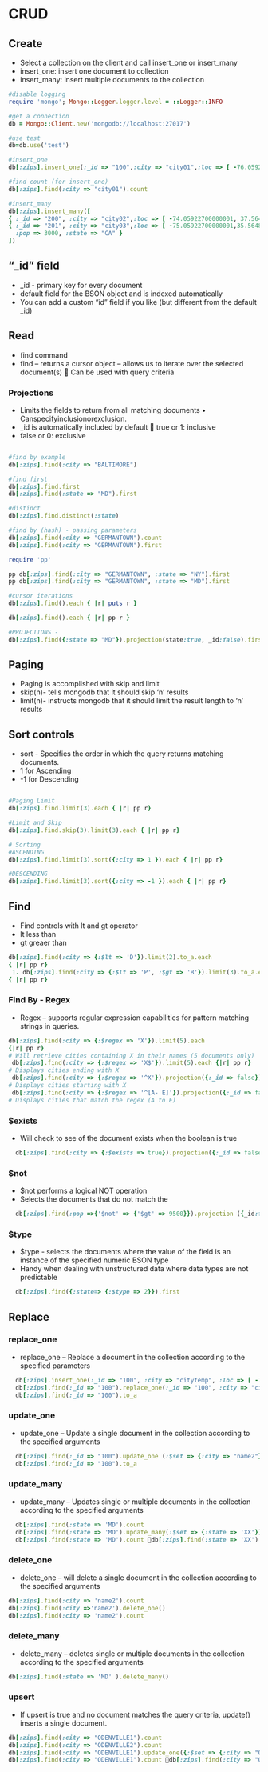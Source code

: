 # CRUD

## Create

* Select a collection on the client and call insert_one or insert_many
* insert_one: insert one document to collection
* insert_many: insert multiple documents to the collection

```ruby
#disable logging
require 'mongo'; Mongo::Logger.logger.level = ::Logger::INFO

#get a connection
db = Mongo::Client.new('mongodb://localhost:27017')

#use test
db=db.use('test')

#insert_one
db[:zips].insert_one(:_id => "100",:city => "city01",:loc => [ -76.05922700000001, 39.564894],:pop => 4678,:state => "MD")

#find count (for insert_one)
db[:zips].find(:city => "city01").count

#insert_many
db[:zips].insert_many([ 
{ :_id => "200", :city => "city02",:loc => [ -74.05922700000001, 37.564894 ],:pop => 2000, :state => "CA" },
{ :_id => "201", :city => "city03",:loc => [ -75.05922700000001,35.564894 ], 
  :pop => 3000, :state => "CA" }
])
``` 

## “_id” field
* _id - primary key for every document
* default field for the BSON object and is indexed automatically
* You can add a custom “id” field if you like (but different from the default _id)

## Read

* find command
* find – returns a cursor object – allows us to iterate over the selected document(s)  Can be used with query criteria

### Projections
* Limits the fields to return from all matching documents • Canspecifyinclusionorexclusion.
* _id is automatically included by default  true or 1: inclusive
* false or 0: exclusive
```ruby

#find by example 
db[:zips].find(:city => "BALTIMORE")

#find first
db[:zips].find.first
db[:zips].find(:state => "MD").first

#distinct
db[:zips].find.distinct(:state)

#find by (hash) - passing parameters
db[:zips].find(:city => "GERMANTOWN").count
db[:zips].find(:city => "GERMANTOWN").first

require 'pp'

pp db[:zips].find(:city => "GERMANTOWN", :state => "NY").first
pp db[:zips].find(:city => "GERMANTOWN", :state => "MD").first

#cursor iterations
db[:zips].find().each { |r| puts r }

db[:zips].find().each { |r| pp r }

#PROJECTIONS - 
db[:zips].find({:state => "MD"}).projection(state:true, _id:false).first
```

## Paging

* Paging is accomplished with skip and limit
* skip(n)- tells mongodb that it should skip ‘n’ results
* limit(n)- instructs mongodb that it should limit the result length to ‘n’ results

## Sort controls
* sort - Specifies the order in which the query returns matching documents.
* 1 for Ascending
* -1 for Descending

```ruby

#Paging Limit
db[:zips].find.limit(3).each { |r| pp r}

#Limit and Skip
db[:zips].find.skip(3).limit(3).each { |r| pp r}

# Sorting
#ASCENDING
db[:zips].find.limit(3).sort({:city => 1 }).each { |r| pp r}

#DESCENDING
db[:zips].find.limit(3).sort({:city => -1 }).each { |r| pp r}

```

## Find

* Find controls with lt and gt operator
* lt less than
* gt greaer than

```ruby 
db[:zips].find(:city => {:$lt => 'D'}).limit(2).to_a.each
{ |r| pp r}
 1. db[:zips].find(:city => {:$lt => 'P', :$gt => 'B'}).limit(3).to_a.each
{ |r| pp r}
```

### Find By - Regex
* Regex – supports regular expression capabilities for pattern matching strings in queries.
```ruby
db[:zips].find(:city => {:$regex => 'X'}).limit(5).each
{|r| pp r}
# Will retrieve cities containing X in their names (5 documents only)
 db[:zips].find(:city => {:$regex => 'X$'}).limit(5).each {|r| pp r}
# Displays cities ending with X
 db[:zips].find(:city => {:$regex => '^X'}).projection({:_id => false}).limit(5).to_a.each {|r| pp r}
# Displays cities starting with X
 db[:zips].find(:city => {:$regex => '^[A- E]'}).projection({:_id => false}) .limit(5).to_a.each {|r| pp r}
# Displays cities that match the regex (A to E)
```

### $exists
* Will check to see of the document exists when the boolean is true
```ruby
  db[:zips].find(:city => {:$exists => true}).projection({:_id => false}).limit(3).to_a.each {|r| pp r}
```

### $not
* $not performs a logical NOT operation
* Selects the documents that do not match the <operator-expression>
  
```ruby
  db[:zips].find(:pop =>{'$not' => {'$gt' => 9500}}).projection ({_id:false}).limit(20).to_a.each{|r| pp r}
```
  
### $type
* $type - selects the documents where the value of the field is an instance of the specified numeric BSON type
* Handy when dealing with unstructured data where data types are not predictable

```ruby
  db[:zips].find({:state=> {:$type => 2}}).first
```
## Replace
### replace_one
* replace_one – Replace a document in the collection according to the specified parameters
```ruby
  db[:zips].insert_one(:_id => "100", :city => "citytemp", :loc => [ -76.05922700000001, 39.564894 ], :pop => 4678, :state => "MD" )
  db[:zips].find(:_id => "100").replace_one(:_id => "100", :city => "city02", :loc => [ -78.22, 36.22 ], :pop => 2000, :state => "MD" )
  db[:zips].find(:_id => "100").to_a
```

### update_one

* update_one – Update a single document in the collection according to the specified arguments
```ruby
  db[:zips].find(:_id => "100").update_one (:$set => {:city => "name2"})
  db[:zips].find(:_id => "100").to_a
```
### update_many
* update_many – Updates single or multiple documents in the collection according to the specified arguments
```ruby
  db[:zips].find(:state => 'MD').count
  db[:zips].find(:state => 'MD').update_many(:$set => {:state => 'XX'})
  db[:zips].find(:state => 'MD').count db[:zips].find(:state => 'XX').count
```

### delete_one
* delete_one – will delete a single document in the collection according to the specified arguments
```ruby
db[:zips].find(:city => 'name2').count 
db[:zips].find(:city =>'name2').delete_one()
db[:zips].find(:city => 'name2').count
```
### delete_many
* delete_many – deletes single or multiple documents in the collection according to the specified arguments

```ruby
db[:zips].find(:state => 'MD' ).delete_many()
```
### upsert
* If upsert is true and no document matches the query criteria, update() inserts a single document.
```ruby
db[:zips].find(:city => "ODENVILLE1").count
db[:zips].find(:city => "ODENVILLE2").count
db[:zips].find(:city => "ODENVILLE1").update_one({:$set => {:city => "ODENVILLE2"}}, :upsert => true)
db[:zips].find(:city => "ODENVILLE1").count db[:zips].find(:city => "ODENVILLE2").count

